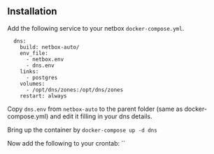 ## Installation
Add the following service to your netbox `docker-compose.yml`.

```
  dns:
    build: netbox-auto/
    env_file: 
      - netbox.env
      - dns.env
    links:
      - postgres
    volumes:
      - /opt/dns/zones:/opt/dns/zones
    restart: always
```
Copy `dns.env` from `netbox-auto` to the parent folder (same as docker-compose.yml) and edit it filling in your dns details.

Bring up the container by `docker-compose up -d dns`

Now add the following to your crontab: ``
